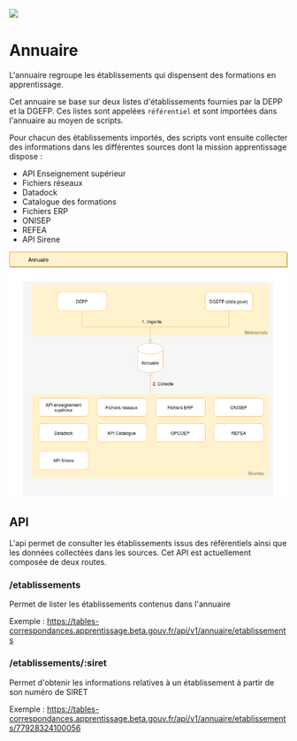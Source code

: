 ![](https://avatars1.githubusercontent.com/u/63645182?s=200&v=4)

# Annuaire

L'annuaire regroupe les établissements qui dispensent des formations en apprentissage.

Cet annuaire se base sur deux listes d'établissements fournies par la DEPP et la DGEFP. Ces listes sont
appelées `référentiel` et sont importées dans l'annuaire au moyen de scripts.

Pour chacun des établissements importés, des scripts vont ensuite collecter des informations dans les différentes
sources dont la mission apprentissage dispose :

- API Enseignement supérieur
- Fichiers réseaux
- Datadock
- Catalogue des formations
- Fichiers ERP
- ONISEP
- REFEA
- API Sirene

![annuaire schéma](./misc/doc/annuaire.png)

## API

L'api permet de consulter les établissements issus des référentiels ainsi que les données collectées dans les sources.
Cet API est actuellement composée de deux routes.

### /etablissements

Permet de lister les établissements contenus dans l'annuaire

Exemple : https://tables-correspondances.apprentissage.beta.gouv.fr/api/v1/annuaire/etablissements

### /etablissements/:siret

Permet d'obtenir les informations relatives à un établissement à partir de son numéro de SIRET

Exemple : https://tables-correspondances.apprentissage.beta.gouv.fr/api/v1/annuaire/etablissements/77928324100056

